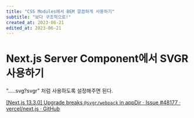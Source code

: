 ```yaml
---
title: "CSS Modules에서 BEM 깔끔하게 사용하기"
subtitle: "보다 구조적으로!"
created_at: 2023-06-21
edited_at: 2023-06-21
---
```


# Next.js Server Component에서 SVGR 사용하기

".....svg?svgr" 처럼 사용하도록 설정해주면 된다.

[[Next.js 13.3.0] Upgrade breaks `@svgr/webpack` in appDir · Issue #48177 · vercel/next.js · GitHub](https://github.com/vercel/next.js/issues/48177#issuecomment-1505293111)
